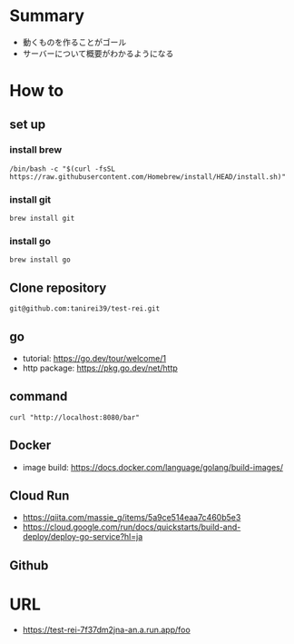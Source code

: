 # Summary

- 動くものを作ることがゴール
- サーバーについて概要がわかるようになる

# How to

## set up

### install brew

```
/bin/bash -c "$(curl -fsSL https://raw.githubusercontent.com/Homebrew/install/HEAD/install.sh)"
```

### install git

```
brew install git
```

### install go

```
brew install go
```

## Clone repository

```
git@github.com:tanirei39/test-rei.git
```

## go

- tutorial: https://go.dev/tour/welcome/1
- http package: https://pkg.go.dev/net/http

## command

```
curl "http://localhost:8080/bar"
```

## Docker

- image build: https://docs.docker.com/language/golang/build-images/

## Cloud Run

- https://qiita.com/massie_g/items/5a9ce514eaa7c460b5e3
- https://cloud.google.com/run/docs/quickstarts/build-and-deploy/deploy-go-service?hl=ja

## Github

# URL

- https://test-rei-7f37dm2jna-an.a.run.app/foo
